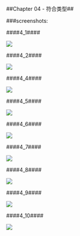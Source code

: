 ##Chapter 04 - 符合类型##

###screenshots:

####4_1####

![](https://github.com/PytLab/Cpp-Primer-Plus/blob/master/ch04/screenshots/4_1.gif)

####4_2####

![](https://github.com/PytLab/Cpp-Primer-Plus/blob/master/ch04/screenshots/4_2.gif)

####4_4####

![](https://github.com/PytLab/Cpp-Primer-Plus/blob/master/ch04/screenshots/4_4.gif)

####4_5####

![](https://github.com/PytLab/Cpp-Primer-Plus/blob/master/ch04/screenshots/4_5.gif)

####4_6####

![](https://github.com/PytLab/Cpp-Primer-Plus/blob/master/ch04/screenshots/4_6.gif)

####4_7####

![](https://github.com/PytLab/Cpp-Primer-Plus/blob/master/ch04/screenshots/4_7.gif)

####4_8####

![](https://github.com/PytLab/Cpp-Primer-Plus/blob/master/ch04/screenshots/4_8.gif)

####4_9####

![](https://github.com/PytLab/Cpp-Primer-Plus/blob/master/ch04/screenshots/4_9.gif)

####4_10####

![](https://github.com/PytLab/Cpp-Primer-Plus/blob/master/ch04/screenshots/4_10.gif)